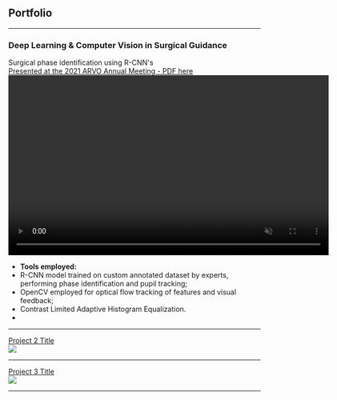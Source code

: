 ## Portfolio

---

### Deep Learning & Computer Vision in Surgical Guidance

Surgical phase identification using R-CNN's<br>
[Presented at the 2021 ARVO Annual Meeting - PDF here](/pdf/Nespolo_ARVO_POSTER.pdf)
<br>
<video width="640" height="360" autoplay muted loop>
  <source src="videos/phaco_ppt.mp4" type="video/mp4">
</video>
<br>
- **Tools employed:** 
- R-CNN model trained on custom annotated dataset by experts, performing phase identification and pupil tracking;
- OpenCV employed for optical flow tracking of features and visual feedback;
- Contrast Limited Adaptive Histogram Equalization.
- <br>
-----
[Project 2 Title](/pdf/sample_presentation.pdf)
<br>
<img src="images/dummy_thumbnail.jpg?raw=true"/>

-----
[Project 3 Title](http://example.com/)
<br>
<img src="images/dummy_thumbnail.jpg?raw=true"/>

-----

